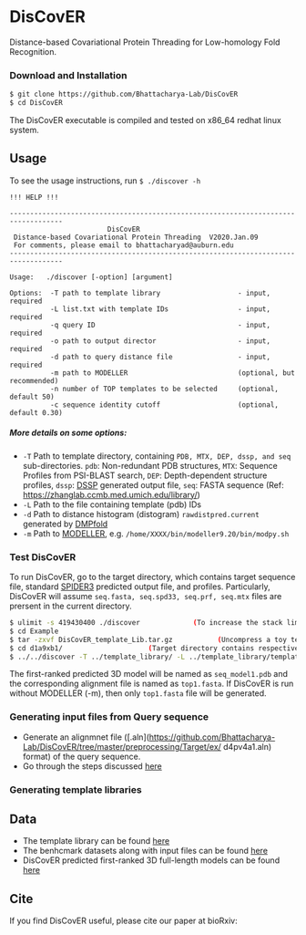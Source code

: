 # DisCovER

Distance-based Covariational Protein Threading for Low-homology Fold Recognition.

### Download and Installation
```sh
$ git clone https://github.com/Bhattacharya-Lab/DisCovER
$ cd DisCovER
```
The DisCovER executable is compiled and tested on x86_64 redhat linux system. 

## Usage

To see the usage instructions, run `$ ./discover -h`
```
!!! HELP !!!

-----------------------------------------------------------------------------------
                        DisCovER
 Distance-based Covariational Protein Threading  V2020.Jan.09
 For comments, please email to bhattacharyad@auburn.edu
-----------------------------------------------------------------------------------

Usage:   ./discover [-option] [argument]

Options:  -T path to template library                   - input, required
          -L list.txt with template IDs                 - input, required
          -q query ID                                   - input, required
          -o path to output director                    - input, required
          -d path to query distance file                - input, required
          -m path to MODELLER                           (optional, but recommended)
          -n number of TOP templates to be selected     (optional, default 50)
          -c sequence identity cutoff                   (optional, default 0.30)
```
##### More details on some options:

* `-T` Path to template directory, containing `PDB, MTX, DEP, dssp, and seq` sub-directories.
          `pdb`: Non-redundant PDB structures,
          `MTX`: Sequence Profiles from PSI-BLAST search,
          `DEP`: Depth-dependent structure profiles,
         `dssp`: [DSSP](https://swift.cmbi.umcn.nl/gv/dssp/) generated output file,
          `seq`: FASTA sequence (Ref: https://zhanglab.ccmb.med.umich.edu/library/)         
* `-L` Path to the file containing template (pdb) IDs
* `-d` Path to distance histogram (distogram) `rawdistpred.current` generated by [DMPfold](https://github.com/psipred/DMPfold)
* `-m` Path to [MODELLER](https://salilab.org/modeller), e.g. `/home/XXXX/bin/modeller9.20/bin/modpy.sh`


### Test DisCovER

To run DisCovER, go to the target directory, which contains target sequence file, standard [SPIDER3](https://sparks-lab.org/downloads/) predicted output file, and profiles. Particularly, DisCovER will assume `seq.fasta, seq.spd33, seq.prf, seq.mtx` files are prersent in the current directory.

```sh
$ ulimit -s 419430400 ./discover             (To increase the stack limit, avoiding Segmentation Error)
$ cd Example
$ tar -zxvf DisCovER_template_Lib.tar.gz           (Uncompress a toy template library for the test run)
$ cd d1a9xb1/                     (Target directory contains respective input files as mentioned above)
$ ../../discover -T ../template_library/ -L ../template_library/template_list.txt -q d1a9xb1 -o ./ -d rawdistpred.current -m /home/XXXX/bin/modeller9.20/bin/modpy.sh -n 50 -c 0.30 
```
The first-ranked predicted 3D model will be named as `seq_model1.pdb` and the corresponding alignment file is named as `top1.fasta`. If DisCovER is run without MODELLER (-m), then only `top1.fasta` file will be generated.

### Generating input files from Query sequence

* Generate an alignmnet file ([.aln](https://github.com/Bhattacharya-Lab/DisCovER/tree/master/preprocessing/Target/ex/	d4pv4a1.aln) format) of the query sequence. 
* Go through the steps discussed [here](https://github.com/Bhattacharya-Lab/DisCovER/tree/master/preprocessing/Target)

### Generating template libraries


## Data

- The template library can be found [here](data/FRAGFOLD_150.txt) 
- The benhcmark datasets along with input files can be found [here](data/CASP12_13_FM.txt) 
- DisCovER predicted first-ranked 3D full-length models can be found [here](data/CASP12_13_FM.txt) 

## Cite
If you find DisCovER useful, please cite our paper at bioRxiv:
